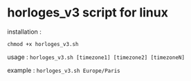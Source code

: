 # horloges_v3 script for linux

installation :
```curl https://raw.githubusercontent.com/echkourine25/horloges_v3/main/horloges_v3.sh
chmod +x horloges_v3.sh
```
usage :
```horloges_v3.sh [timezone1] [timezone2] [timezoneN]```


example :
```horloges_v3.sh Europe/Paris```
